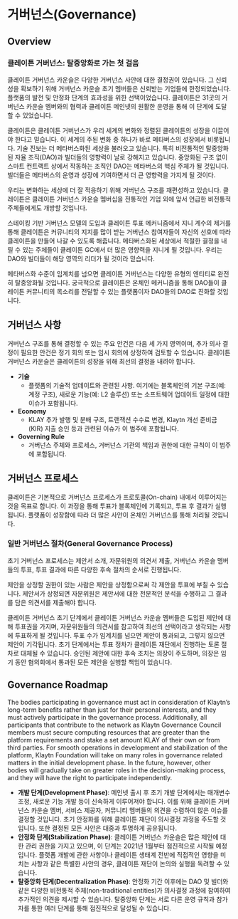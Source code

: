 # 거버넌스(Governance)<a id="governance"></a>

## Overview <a id="overview"></a>

### 클레이튼 거버넌스: 탈중앙화로 가는 첫 걸음<a id="klaytn-governance-taking-the-first-step-to-decentralization"></a>

클레이튼 거버넌스 카운슬은 다양한 거버넌스 사안에 대한 결정권이 있습니다. 그 신뢰성을 확보하기 위해 거버넌스 카운슬 초기 멤버들은 신뢰받는 기업들에 한정되었습니다. 플랫폼의 발전 및 안정화 단계의 효과성을 위한 선택이었습니다. 클레이튼은 31곳의 거버넌스 카운슬 멤버와의 협력과 클레이튼 메인넷의 원활한 운영을 통해 이 단계에 도달할 수 있었습니다.

클레이튼은 클레이튼 거버넌스가 우리 세계의 변화와 정렬된 클레이튼의 성장을 이끌어야 한다고 믿습니다. 이 세계의 주된 변화 중 하나가 바로 메타버스의 성장에서 비롯됩니다. 기술 진보는 더 메타버스화된 세상을 불러오고 있습니다. 특히 비전통적인 탈중앙화된 자율 조직(DAO)과 빌더들의 영향력이 날로 강해지고 있습니다. 중앙화된 구조 없이 스마트 컨트랙트 상에서 작동하는 조직인 DAO는 메타버스의 핵심 주체가 될 것입니다. 빌더들은 메타버스의 운영과 성장에 기여하면서 더 큰 영향력을 가지게 될 것이다.

우리는 변화하는 세상에 더 잘 적응하기 위해 거버넌스 구조를 재편성하고 있습니다. 클레이튼은 클레이튼 거버넌스 카운슬 멤버십을 전통적인 기업 외에 앞서 언급한 비전통적 주체들에게도 개방할 것입니다.

스테이킹 기반 거버넌스 모델의 도입과 클레이튼 투표 메커니즘에서 지니 계수의 제거를 통해 클레이튼은 커뮤니티의 지지를 많이 받는 거버넌스 참여자들이 자신의 선호에 따라 클레이튼을 만들어 나갈 수 있도록 해줍니다. 메타버스화된 세상에서 적절한 결정을 내릴 수 있는 주체들이 클레이튼 GC에서 더 많은 영향력을 지니게 될 것입니다. 우리는 DAO와 빌더들이 해당 영역의 리더가 될 것이라 믿습니다.

메타버스화 수준이 임계치를 넘으면 클레이튼 거버넌스는 다양한 유형의 엔티티로 완전히 탈중앙화될 것입니다. 궁극적으로 클레이튼은 온체인 메커니즘을 통해 DAO들이 클레이튼 커뮤니티의 목소리를 전달할 수 있는 플랫폼이자 DAO들의 DAO로 진화할 것입니다.

## 거버넌스 사항 <a id="governance-topics"></a>

거버넌스 구조를 통해 결정할 수 있는 주요 안건은 다음 세 가지 영역이며, 추가 의사 결정이 필요한 안건은 정기 회의 또는 임시 회의에 상정하여 검토할 수 있습니다. 클레이튼 거버넌스 카운슬은 클레이튼의 성장을 위해 최선의 결정을 내려야 합니다.

- **기술**
  - 플랫폼의 기술적 업데이트와 관련된 사항. 여기에는 블록체인의 기본 구조(예: 계정 구조), 새로운 기능(예: L2 솔루션) 또는 소프트웨어 업데이트 일정에 대한 이슈가 포함됩니다.
- **Economy**
  - KLAY 추가 발행 및 분배 구조, 트랜잭션 수수료 변경, Klaytn 개선 준비금(KIR) 지출 승인 등과 관련된 이슈가 이 범주에 포함됩니다.
- **Governing Rule**
  - 거버넌스 주체와 프로세스, 거버넌스 기관의 책임과 권한에 대한 규칙이 이 범주에 포함됩니다.

## 거버넌스 프로세스 <a id="governance-process"></a>

클레이튼은 기본적으로 거버넌스 프로세스가 프로토콜(On-chain) 내에서 이루어지는 것을 목표로 합니다. 이 과정을 통해 투표가 블록체인에 기록되고, 투표 후 결과가 실행됩니다. 플랫폼이 성장함에 따라 더 많은 사안이 온체인 거버넌스를 통해 처리될 것입니다.

### 일반 거버넌스 절차(General Governance Process)<a id="general-governance-process"></a>

초기 거버넌스 프로세스는 제안서 소개, 자문위원의 의견서 제출, 거버넌스 카운슬 멤버들의 투표, 투표 결과에 따른 다양한 후속 절차의 순서로 진행됩니다.

제안을 상정할 권한이 있는 사람은 제안을 상정함으로써 각 제안을 투표에 부칠 수 있습니다. 제안서가 상정되면 자문위원은 제안서에 대한 전문적인 분석을 수행하고 그 결과를 담은 의견서를 제출해야 합니다.

클레이튼 거버넌스 초기 단계에서 클레이튼 거버넌스 카운슬 멤버들은 도입된 제안에 대해 투표권을 가지며, 자문위원들의 의견서를 참고하여 최선의 선택이라고 생각되는 사항에 투표하게 될 것입니다. 투표 수가 임계치를 넘으면 제안이 통과되고, 그렇지 않으면 제안이 기각됩니다. 초기 단계에서는 투표 정차가 클레이튼 재단에서 진행하는 토론 절차로 대체될 수 있습니다. 승인된 제안에 대한 후속 조치는 의장이 주도하며, 의장은 임기 동안 협의회에서 통과된 모든 제안을 실행할 책임이 있습니다.

## Governance Roadmap <a id="governance-roadmap"></a>

The bodies participating in governance must act in consideration of Klaytn’s long-term benefits rather than just for their personal interests, and they must actively participate in the governance process. Additionally, all participants that contribute to the network as Klaytn Governance Council members must secure computing resources that are greater than the platform requirements and stake a set amount KLAY of their own or from third parties. For smooth operations in development and stabilization of the platform, Klaytn Foundation will take on many roles in governance related matters in the initial development phase. In the future, however, other bodies will gradually take on greater roles in the decision-making process, and they will have the right to participate independently.

* **개발 단계(Development Phase)**: 메인넷 출시 후 초기 개발 단계에서는 매개변수 조정, 새로운 기능 개발 등이 신속하게 이루어져야 합니다. 이를 위해 클레이튼 거버넌스 카운슬 멤버, 서비스 제공자, 커뮤니티 멤버들의 의견을 수렴하여 많은 이슈를 결정할 것입니다. 초기 안정화를 위해 클레이튼 재단이 의사결정 과정을 주도할 것입니다. 또한 결정된 모든 사안은 대중과 투명하게 공유됩니다.
* **안정화 단계(Stabilization Phase)**: 클레이튼 거버넌스 카운슬은 많은 제안에 대한 관리 권한을 가지고 있으며, 이 단계는 2021년 1월부터 점진적으로 시작될 예정입니다. 플랫폼 개발에 관한 사항이나 클레이튼 생태계 전반에 직접적인 영향을 미치는 사항과 같은 특별한 사안의 경우, 클레이튼 재단이 논의와 실행을 독려할 수 있습니다.
* **탈중앙화 단계(Decentralization Phase)**: 안정화 기간 이후에는 DAO 및 빌더와 같은 다양한 비전통적 주체(non-traditional entities)가 의사결정 과정에 참여하여 추가적인 의견을 제시할 수 있습니다. 탈중앙화 단계는 서로 다른 운영 규칙과 참가자를 통한 여러 단계를 통해 점진적으로 달성될 수 있습니다.
